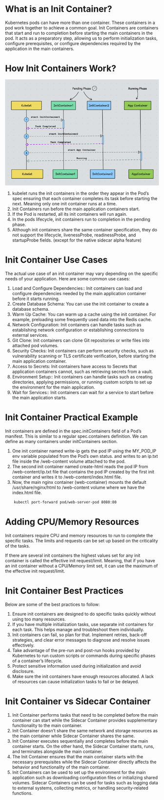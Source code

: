 # What is an Init Container?

Kubernetes pods can have more than one container. These containers in a pod work together to achieve a common goal.
Init Containers are containers that start and run to completion before starting the main containers in the pod. It acts as a preparatory step, allowing us to perform initialization tasks, configure prerequisites, or configure dependencies required by the application in the main containers.

# How Init Containers Work?
![image](assets/howWorks.png)

1. kubelet runs the init containers in the order they appear in the Pod’s spec ensuring that each container completes its task before starting the next. Meaning only one init container runs at a time.
2. Init Containers run before the main application containers start.
3. If the Pod is restarted, all its init containers will run again.
4. In the pods lifecycle, init containers run to completion in the pending phase.
5. Although init containers share the same container specification, they do not support the lifecycle, livenessProbe, readinessProbe, and startupProbe fields. (except for the native sidecar alpha feature)


# Init Container Use Cases

The actual use case of an init container may vary depending on the specific needs of your application. Here are some common use cases:

1. Load and Configure Dependencies:: Init containers can load and configure dependencies needed by the main application container before it starts running.
2. Create Database Schema: You can use the init container to create a database schema.
3. Warm Up Cache: You can warm up a cache using the init container. For example, preloading some frequently used data into the Redis cache.
4. Network Configuration: Init containers can handle tasks such as establishing network configuration or establishing connections to external services.
5. Git Clone: Init containers can clone Git repositories or write files into attached pod volumes.
6. Security Checks: Init containers can perform security checks, such as vulnerability scanning or TLS certificate verification, before starting the main application container.
7. Access to Secrets: Init containers have access to Secrets that application containers cannot, such as retrieving secrets from a vault.
8. Environment Setup:: Init containers can handle tasks such as creating directories, applying permissions, or running custom scripts to set up the environment for the main application.
9. Wait for Services:: Init containers can wait for a service to start before the main application starts.


# Init Container Practical Example


Init containers are defined in the spec.initContainers field of a Pod’s manifest. This is similar to a regular spec.containers definition. We can define as many containers under initContainers section.

1. One init container named write-ip gets the pod IP using the MY_POD_IP env variable populated from the Pod’s own status. and writes to an ip.txt file inside the /web-content volume attached to the pod.
2. The second init container named create-html reads the pod IP from /web-content/ip.txt file that contains the pod IP created by the first init container and writes it to /web-content/index.html file.
3. Now, the main nginx container (web-container) mounts the default /usr/share/nginx/html to /web-content volume where we have the index.html file.

```sh
    kubectl port-forward pod/web-server-pod 8080:80
```

# Adding CPU/Memory Resources

Init containers require CPU and memory resources to run to complete the specific tasks. The limits and requests can be set up based on the criticality of the tasks.

If there are several init containers the highest values set for any init container is called the effective init request/limit. Meaning, that if you have an init container without a CPU/Memory limit set, it can use the maximum of the effective init request/limit.




# Init Container Best Practices
Below are some of the best practices to follow:

1. Ensure init containers are designed to do specific tasks quickly without using too many resources.
2. If you have multiple initialization tasks, use separate init containers for each task. This helps manage and troubleshoot them individually.
3. Init containers can fail, so plan for that. Implement retries, back-off strategies, and clear error messages to diagnose and resolve issues effectively.
4. Take advantage of the pre-run and post-run hooks provided by Kubernetes to run custom scripts or commands during specific phases of a container’s lifecycle.
5. Protect sensitive information used during initialization and avoid disclosure.
6. Make sure the init containers have enough resources allocated. A lack of resources can cause initialization tasks to fail or be delayed.

# Init Container vs Sidecar Container

1. Init Container performs tasks that need to be completed before the main container can start while the Sidecar Container provides supplementary functionality to the main container.
2. Init Container doesn’t share the same network and storage resources as the main container while Sidecar Container shares the same.
3. Init Container executes sequentially and completes before the main container starts. On the other hand, the Sidecar Container starts, runs, and terminates alongside the main container.
4. The Init Container ensures that the main container starts with the necessary prerequisites while the Sidecar Container directly affects the behavior and functionality of the main container.
5. Init Containers can be used to set up the environment for the main application such as downloading configuration files or initializing shared volumes. Sidecar Containers can be used for tasks such as logging data to external systems, collecting metrics, or handling security-related functions.